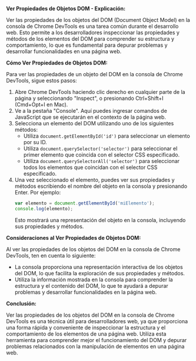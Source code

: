 **Ver Propiedades de Objetos DOM - Explicación:**

Ver las propiedades de los objetos del DOM (Document Object Model) en la consola de Chrome DevTools es una tarea común durante el desarrollo web. Esto permite a los desarrolladores inspeccionar las propiedades y métodos de los elementos del DOM para comprender su estructura y comportamiento, lo que es fundamental para depurar problemas y desarrollar funcionalidades en una página web.

**Cómo Ver Propiedades de Objetos DOM:**

Para ver las propiedades de un objeto del DOM en la consola de Chrome DevTools, sigue estos pasos:

1. Abre Chrome DevTools haciendo clic derecho en cualquier parte de la página y seleccionando "Inspect", o presionando Ctrl+Shift+I (Cmd+Opt+I en Mac).
2. Ve a la pestaña "Console". Aquí puedes ingresar comandos de JavaScript que se ejecutarán en el contexto de la página web.
3. Selecciona un elemento del DOM utilizando uno de los siguientes métodos:
   - Utiliza `document.getElementById('id')` para seleccionar un elemento por su ID.
   - Utiliza `document.querySelector('selector')` para seleccionar el primer elemento que coincida con el selector CSS especificado.
   - Utiliza `document.querySelectorAll('selector')` para seleccionar todos los elementos que coincidan con el selector CSS especificado.
4. Una vez seleccionado el elemento, puedes ver sus propiedades y métodos escribiendo el nombre del objeto en la consola y presionando Enter. Por ejemplo:
   ```javascript
   var elemento = document.getElementById('miElemento');
   console.log(elemento);
   ```
   Esto mostrará una representación del objeto en la consola, incluyendo sus propiedades y métodos.

**Consideraciones al Ver Propiedades de Objetos DOM:**

Al ver las propiedades de los objetos del DOM en la consola de Chrome DevTools, ten en cuenta lo siguiente:

- La consola proporciona una representación interactiva de los objetos del DOM, lo que facilita la exploración de sus propiedades y métodos.
- Utiliza la información mostrada en la consola para comprender la estructura y el contenido del DOM, lo que te ayudará a depurar problemas y desarrollar funcionalidades en la página web.

**Conclusión:**

Ver las propiedades de los objetos del DOM en la consola de Chrome DevTools es una técnica útil para desarrolladores web, ya que proporciona una forma rápida y conveniente de inspeccionar la estructura y el comportamiento de los elementos de una página web. Utiliza esta herramienta para comprender mejor el funcionamiento del DOM y depurar problemas relacionados con la manipulación de elementos en una página web.